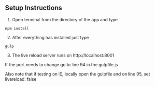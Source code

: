 ## Setup Instructions

1) Open terminal from the directory of the app and type 

```shell
npm install
```

2) After everything has installed just type 

```shell
gulp
````

3) The live reload server runs on http://localhost:8001

If the port needs to change go to line 94 in the gulpfile.js

Also note that if testing on IE, locally open the gulpfile and on line 95, set livereload: false